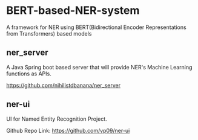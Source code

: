# BERT-based-NER-system
A framework for NER using BERT(Bidirectional Encoder Representations from Transformers) based models



## ner_server

A Java Spring boot based server that will provide NER's Machine Learning functions as APIs.

https://github.com/nihilistdbanana/ner_server


## ner-ui

UI for Named Entity Recognition Project.

Github Repo Link: https://github.com/vp09/ner-ui
